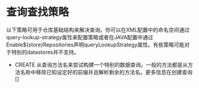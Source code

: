 # 查询查找策略

以下策略可用于仓库基础结构来解决查询。你可以在XML配置中的命名空间通过query-lookup-strategy属性来配置策略或者在JAVA配置中通过Enable\$\{store\}Repositories声明queryLookupStrategy属性。有些策略可能对于特别的datastores并不支持。

- CREATE 从查询方法名来尝试构建一个特别的数据查询。一般的方法都是从方法名称中移除已知设定好的前缀并且解析剩余的方法名。更多信息在创建查询[]